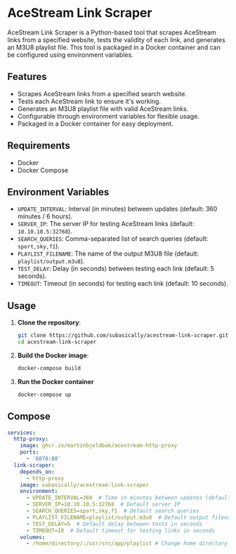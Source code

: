 # AceStream Link Scraper

AceStream Link Scraper is a Python-based tool that scrapes AceStream links from a specified website, tests the validity of each link, and generates an M3U8 playlist file. This tool is packaged in a Docker container and can be configured using environment variables.

## Features

- Scrapes AceStream links from a specified search website.
- Tests each AceStream link to ensure it's working.
- Generates an M3U8 playlist file with valid AceStream links.
- Configurable through environment variables for flexible usage.
- Packaged in a Docker container for easy deployment.

## Requirements

- Docker
- Docker Compose

## Environment Variables

- `UPDATE_INTERVAL`: Interval (in minutes) between updates (default: 360 minutes / 6 hours).
- `SERVER_IP`: The server IP for testing AceStream links (default: `10.10.10.5:32768`).
- `SEARCH_QUERIES`: Comma-separated list of search queries (default: `sport,sky,f1`).
- `PLAYLIST_FILENAME`: The name of the output M3U8 file (default: `playlist/output.m3u8`).
- `TEST_DELAY`: Delay (in seconds) between testing each link (default: 5 seconds).
- `TIMEOUT`: Timeout (in seconds) for testing each link (default: 10 seconds).

## Usage

1. **Clone the repository**:
    ```bash
    git clone https://github.com/subasically/acestream-link-scraper.git
    cd acestream-link-scraper
    ```

2. **Build the Docker image**:
    ```bash
    docker-compose build
    ```

3. **Run the Docker container**
    ```bash
    docker-compose up
    ```

## Compose

```yaml
services:
  http-proxy:
    image: ghcr.io/martinbjeldbak/acestream-http-proxy
    ports:
      - '6878:80'
  link-scraper:
    depends_on:
      - http-proxy
    image: subasically/acestream-link-scraper
    environment:
      - UPDATE_INTERVAL=360  # Time in minutes between updates (default: 6 hours)
      - SERVER_IP=10.10.10.5:32768  # Default server IP
      - SEARCH_QUERIES=sport,sky,f1  # Default search queries
      - PLAYLIST_FILENAME=playlist/output.m3u8  # Default output filename
      - TEST_DELAY=5  # Default delay between tests in seconds
      - TIMEOUT=10  # Default timeout for testing links in seconds
    volumes:
      - /home/directory/:/usr/src/app/playlist # Change home directory to your local directory
```